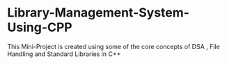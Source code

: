 # Library-Management-System-Using-CPP
This Mini-Project is created using some of the core concepts of DSA , File Handling and Standard Libraries in C++
